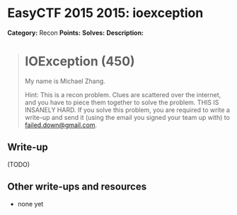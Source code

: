 # EasyCTF 2015 2015: ioexception

**Category:** Recon
**Points:** 
**Solves:** 
**Description:**

> # IOException (450)
> 
> 
> My name is Michael Zhang.
> 
> 
> Hint: This is a recon problem. Clues are scattered over the internet, and you have to piece them together to solve the problem. THIS IS INSANELY HARD. If you solve this problem, you are required to write a write-up and send it (using the email you signed your team up with) to [failed.down@gmail.com](mailto:failed.down@gmail.com).


## Write-up

(TODO)

## Other write-ups and resources

* none yet
